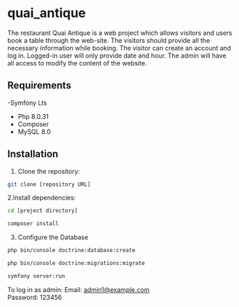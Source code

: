 # quai_antique

The restaurant Quai Antique is a web project which allows visitors and users book a table through the web-site.
The visitors should provide all the necessary information while booking. The visitor can create an account 
and log in. Logged-in user will only provide date and hour. The admin will have all access to modify the content of the website.

## Requirements
-Symfony Lts
- Php 8.0.31
- Composer
- MySQL 8.0

## Installation
1. Clone the repository:
```bash
git clone [repository URL]
```
2.Install dependencies:
```bash
cd [project directory]
```
```bash
composer install
```
3. Configure the Database
```bash
php bin/console doctrine:database:create
```
```bash
php bin/console doctrine:migrations:migrate
```
```bash
symfony server:run
```
To log in as admin:
Email: admin1@example.com   
Password: 123456
